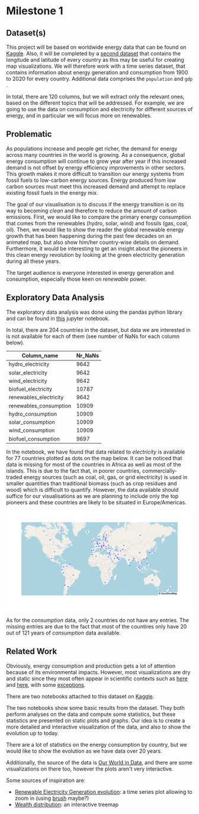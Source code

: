 # Milestone 1


## Dataset(s)


This project will be based on worldwide energy data that can be found on [Kaggle](https://www.kaggle.com/datasets/pralabhpoudel/world-energy-consumption). Also, it will be completed by a [second dataset](https://github.com/albertyw/avenews/blob/master/old/data/average-latitude-longitude-countries.csv) that contains the longitude and latitude of every country as this may be useful for creating map visualizations. We will therefore work with a time series dataset, that contains information about energy generation and consumption from 1900 to 2020 for every country. Additional data comprises the `population` and `gdp` .

In total, there are 120 columns, but we will extract only the relevant ones, based on the different topics that will be addressed. For example, we are going to use the data on consumption and electricity for different sources of energy, and in particular we will focus more on renewables.


## Problematic


As populations increase and people get richer, the demand for energy across many countries in the world is growing. As a consequence, global energy consumption will continue to grow year after year if this increased demand is not offset by energy efficiency improvements in other sectors. This growth makes it more difficult to transition our energy systems from fossil fuels to low-carbon energy sources. Energy produced from low carbon sources must meet this increased demand and attempt to replace existing fossil fuels in the energy mix.

The goal of our visualisation is to discuss if the energy transition is on its way to becoming *clean* and therefore to reduce the amount of carbon emissions. First, we would like to compare the primary energy consumption that comes from the renewables (hydro, solar, wind) and fossils (gas, coal, oil). Then, we would like to show the reader the global renewable energy growth that has been happening during the past few decades on an animated map, but also show him/her country-wise details on demand. Furthermore, it would be interesting to get an insight about the pioneers in this clean energy revolution by looking at the green electricity generation during all these years. 

The target audience is everyone interested in energy generation and consumption, especially those keen on *renewable* power.


## Exploratory Data Analysis


The exploratory data analysis was done using the pandas python library and can be found in [this](https://github.com/com-480-data-visualization/datavis-project-2022-glm/blob/main/eda/Exploratory_Data_Analysis.ipynb) jupyter notebook.


In total, there are 204 countries in the dataset, but data we are interested in is not available for each of them (see number of NaNs for each column below).

| Column_name            | Nr_NaNs |
|------------------------|---------|
| hydro_electricity      | 9642    |
| solar_electricity      | 9642    |
| wind_electricity       | 9642    |
| biofuel_electricity    | 10787   |       
| renewables_electricity | 9642    |
| renewables_consumption | 10909   |
| hydro_consumption      | 10909   |
| solar_consumption      | 10909   |
| wind_consumption       | 10909   |
| biofuel_consumption    | 9697    |

In the notebook, we have found that data related to *electricity* is available for 77 countries plotted as dots on the map below. It can be noticed that data is missing for most of the countries in Africa as well as most of the islands. This is due to the fact that, in poorer countries, commercially-traded energy sources (such as coal, oil, gas, or grid electricity) is used in smaller quantities than traditional biomass (such as crop residues and wood) which is difficult to quantify. However, the data available should suffice for our visualisations as we are planning to include only the top pioneers and these countries are likely to be situated in Europe/Americas.


![Data plot](imgs/dataplot.png)


As for the *consumption* data, only 2 countries do not have any entries. The missing entries are due to the fact that most of the countires only have 20 out of 121 years of *consumption* data available.


## Related Work


Obviously, energy consumption and production gets a lot of attention because of its environmental impacts. However, most visualizations are dry and static since they most often appear in scientific contexts such as [here](https://www.frontiersin.org/articles/10.3389/fenrg.2016.00033/full) and [here](https://ec.europa.eu/eurostat/cache/infographs/energy_dashboard/endash.html?geo=EU27_2020&year=2020&language=EN&detail=1&nrg_bal=&unit=MTOE&chart=chart_one,chart_two,chart_tree,chart_four,chart_five,chart_eight&modal=0), with some [exceptions](https://us-sankey.rcc.uchicago.edu).

There are two notebooks attached to this dataset on [Kaggle](https://www.kaggle.com/datasets/pralabhpoudel/world-energy-consumption/code).

The two notebooks show some basic results from the dataset. They both perform analyses on the data and compute some statistics, but these statistics are presented on static plots and graphs. Our idea is to create a more detailed and interactive visualization of the data, and also to show the evolution up to today.

There are a lot of statistics on the energy consumption by country, but we would like to show the evolution as we have data over 20 years.

Additionally, the source of the data is [Our World in Data](https://ourworldindata.org/energy-production-consumption), and there are some visualizations on there too, however the plots aren't very interactive.

Some sources of inspiration are:
- [Renewable Electricity Generation evolution](https://engaging-data.com/us-electricity-coal-renewables/): a time series plot allowing to zoom in (using [brush](https://github.com/d3/d3-brush) maybe?)
- [Wealth distribution](https://engaging-data.com/how-much-wealth-do-the-worlds-richest-billionaires-have/): an interactive treemap

```python

```
